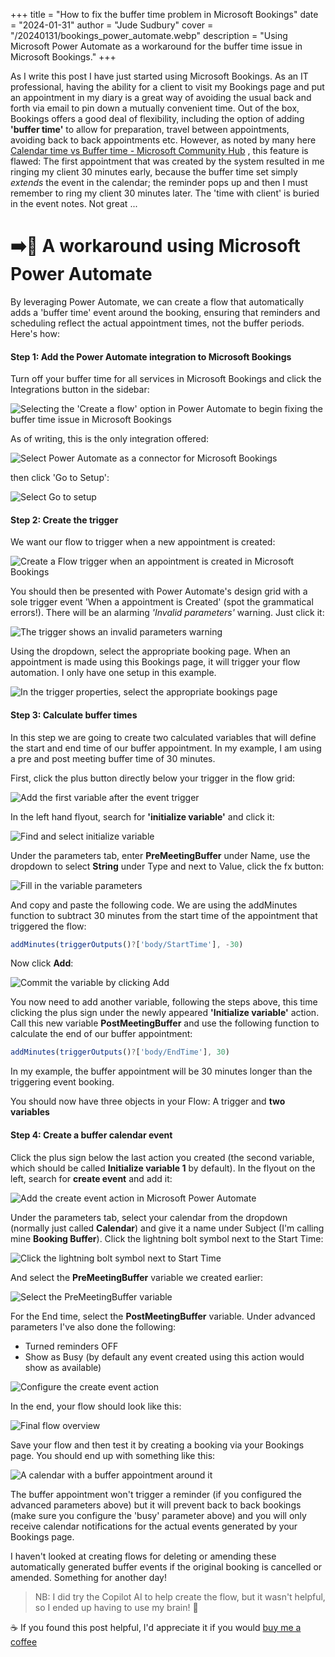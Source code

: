 +++
title = "How to fix the buffer time problem in Microsoft Bookings"
date = "2024-01-31"
author = "Jude Sudbury"
cover = "/20240131/bookings_power_automate.webp"
description = "Using Microsoft Power Automate as a workaround for the buffer time issue in Microsoft Bookings."
+++

As I write this post I have just started using Microsoft Bookings. As an IT professional, having the ability for a client to visit my Bookings page and put an appointment in my diary is a great way of avoiding the usual back and forth via email to pin down a mutually convenient time. Out of the box, Bookings offers a good deal of flexibility, including the option of adding **'buffer time'** to allow for preparation, travel between appointments, avoiding back to back appointments etc. However, as noted by many here [Calendar time vs Buffer time - Microsoft Community Hub](https://techcommunity.microsoft.com/t5/microsoft-bookings-ideas/calendar-time-vs-buffer-time/idi-p/2469887)
, this feature is flawed: The first appointment that was created by the system resulted in me ringing my client 30 minutes early, because the buffer time set simply *extends* the event in the calendar; the reminder pops up and then I must remember to ring my client 30 minutes later. The 'time with client' is buried in the event notes. Not great ...

# ➡️🔄 A workaround using Microsoft Power Automate

By leveraging Power Automate, we can create a flow that automatically adds a 'buffer time' event around the booking, ensuring that reminders and scheduling reflect the actual appointment times, not the buffer periods. Here's how:

#### Step 1: Add the Power Automate integration to Microsoft Bookings

Turn off your buffer time for all services in Microsoft Bookings and click the Integrations button in the sidebar:

![Selecting the 'Create a flow' option in Power Automate to begin fixing the buffer time issue in Microsoft Bookings](/20240131/step_01.webp)

As of writing, this is the only integration offered:

![Select Power Automate as a connector for Microsoft Bookings](/20240131/step_02.webp)

then click 'Go to Setup':

![Select Go to setup](/20240131/step_03.webp)

#### Step 2: Create the trigger

We want our flow to trigger when a new appointment is created:

![Create a Flow trigger when an appointment is created in Microsoft Bookings](/20240131/step_04.webp)

You should then be presented with Power Automate's design grid with a sole trigger event 'When a appointment is Created' (spot the grammatical errors!). There will be an alarming *'Invalid parameters'* warning. Just click it:

![The trigger shows an invalid parameters warning](/20240131/step_05.webp)

Using the dropdown, select the appropriate booking page. When an appointment is made using this Bookings page, it will trigger your flow automation. I only have one setup in this example.

![In the trigger properties, select the appropriate bookings page](/20240131/step_06.webp)

#### Step 3: Calculate buffer times

In this step we are going to create two calculated variables that will define the start and end time of our buffer appointment. In my example, I am using a pre and post meeting buffer time of 30 minutes.

First, click the plus button directly below your trigger in the flow grid:

![Add the first variable after the event trigger](/20240131/step_07.webp)

In the left hand flyout, search for **'initialize variable'** and click it:

![Find and select initialize variable](/20240131/step_08.webp)

Under the parameters tab, enter **PreMeetingBuffer** under Name, use the dropdown to select **String** under Type and next to Value, click the fx button:

![Fill in the variable parameters](/20240131/step_09.webp)

And copy and paste the following code. We are using the addMinutes function to subtract 30 minutes from the start time of the appointment that triggered the flow:

```javascript
addMinutes(triggerOutputs()?['body/StartTime'], -30)
```

Now click **Add**:

![Commit the variable by clicking Add](/20240131/step_10.webp)

You now need to add another variable, following the steps above, this time clicking the plus sign under the newly appeared **'Initialize variable'** action. Call this new variable **PostMeetingBuffer** and use the following function to calculate the end of our buffer appointment:

```javascript
addMinutes(triggerOutputs()?['body/EndTime'], 30)
```
In my example, the buffer appointment will be 30 minutes longer than the triggering event booking. 

You should now have three objects in your Flow: A trigger and **two variables**

#### Step 4: Create a buffer calendar event

Click the plus sign below the last action you created (the second variable, which should be called **Initialize variable 1** by default). In the flyout on the left, search for **create event** and add it:

![Add the create event action in Microsoft Power Automate](/20240131/step_11.webp)

Under the parameters tab, select your calendar from the dropdown (normally just called **Calendar**) and give it a name under Subject (I'm calling mine **Booking Buffer**). Click the lightning bolt symbol next to the Start Time:

![Click the lightning bolt symbol next to Start Time](/20240131/step_12.webp)

And select the **PreMeetingBuffer** variable we created earlier:

![Select the PreMeetingBuffer variable](/20240131/step_13.webp)

For the End time, select the **PostMeetingBuffer** variable. Under advanced parameters I've also done the following:

- Turned reminders OFF
- Show as Busy (by default any event created using this action would show as available)

![Configure the create event action](/20240131/step_14.webp)

In the end, your flow should look like this:

![Final flow overview](/20240131/flow_overview.webp)

Save your flow and then test it by creating a booking via your Bookings page. You should end up with something like this:

![A calendar with a buffer appointment around it](/20240131/final_step.webp)

The buffer appointment won't trigger a reminder (if you configured the advanced parameters above) but it will prevent back to back bookings (make sure you configure the 'busy' parameter above) and you will only receive calendar notifications for the actual events generated by your Bookings page.

I haven't looked at creating flows for deleting or amending these automatically generated buffer events if the original booking is cancelled or amended. Something for another day!

> NB: I did try the Copilot AI to help create the flow, but it wasn't helpful, so I ended up having to use my brain! 🧠

☕️ If you found this post helpful, I'd appreciate it if you would [buy me a coffee](https://www.buymeacoffee.com/heyjudeuk)

